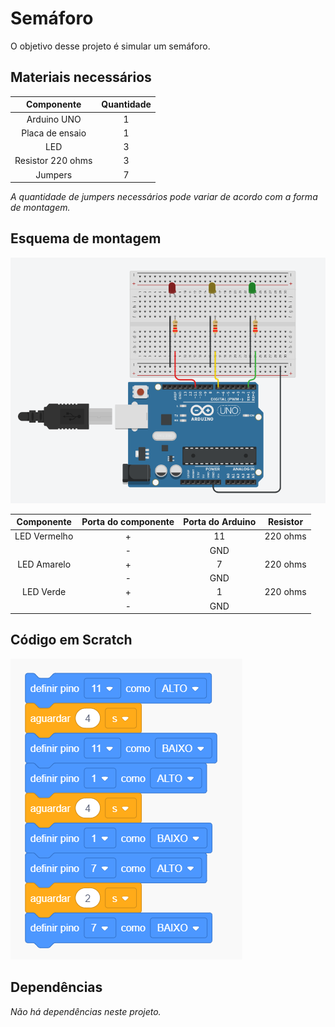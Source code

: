 # Semáforo

O objetivo desse projeto é simular um semáforo.

## Materiais necessários

|    Componente      | Quantidade |
|:------------------:|:----------:|
|     Arduino UNO    |      1     |
|   Placa de ensaio  |      1     |
|        LED         |      3     |
|  Resistor 220 ohms |      3     |
|      Jumpers       |      7     |

*A quantidade de jumpers necessários pode variar de acordo com a forma de montagem.*

## Esquema de montagem

![Esquema de montagem](imagens/esquema-de-montagem.png)

| Componente | Porta do componente | Porta do Arduino | Resistor |
|:----------:|:-------------------:|:----------------:|:--------:|
|LED Vermelho|          +          |        11        | 220 ohms |
|            |          -          |       GND        |          |
|LED Amarelo |          +          |         7        | 220 ohms |
|            |          -          |       GND        |          |
| LED Verde  |          +          |         1        | 220 ohms |
|            |          -          |       GND        |          |

## Código em Scratch

![Código em Scratch](imagens/codigo-scratch.png)

## Dependências

*Não há dependências neste projeto.*
